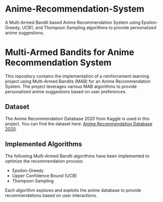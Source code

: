 # Anime-Recommendation-System
A Multi-Armed Bandit based Anime Recommendation System using Epsilon-Greedy, UCB1, and Thompson Sampling algorithms to provide personalized anime suggestions.

# Multi-Armed Bandits for Anime Recommendation System

This repository contains the implementation of a reinforcement learning project using Multi-Armed Bandits (MAB) for an Anime Recommendation System. The project leverages various MAB algorithms to provide personalized anime suggestions based on user preferences.

## Dataset
The Anime Recommendation Database 2020 from Kaggle is used in this project. You can find the dataset here: [Anime Recommendation Database 2020](https://www.kaggle.com/hernan4444/anime-recommendation-database-2020).

## Implemented Algorithms
The following Multi-Armed Bandit algorithms have been implemented to optimize the recommendation process:
* Epsilon-Greedy
* Upper Confidence Bound (UCB)
* Thompson Sampling

Each algorithm explores and exploits the anime database to provide recommendations based on user interactions.

